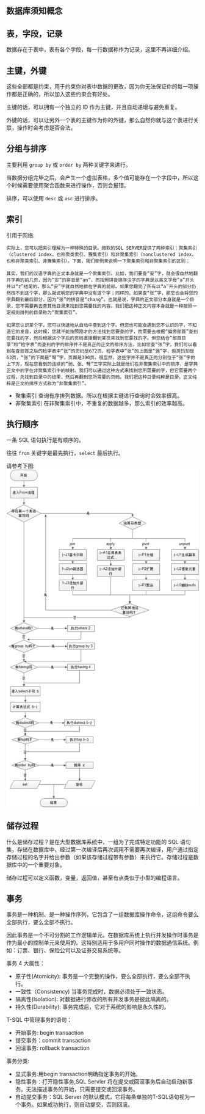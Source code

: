 数据库须知概念
---------

表，字段，记录
---------

数据存在于表中，表有各个字段，每一行数据称作为记录，这里不再详细介绍。

主键，外键
---------

这些全部都是约束，用于约束你对表中数据的更改，因为你无法保证你的每一项操作都是正确的，所以加入这些约束会有好处。

主键的话，可以拥有一个独立的 ID 作为主键，并且自动递增与避免重复。

外键的话，可以让另外一个表的主键作为你的外键，那么自然你就与这个表进行关联，操作时会考虑是否合法。

分组与排序
---------

主要利用 `group by` 或 `order by` 两种关键字来进行。

当数据分组完毕之后，会产生一个虚拟表格，多个值可能存在一个字段中，所以这个时候需要使用聚合函数来进行操作，否则会报错。

排序，可以使用 `desc` 或 `asc` 进行排序。

索引
---------
引用于网络:
```
实际上，您可以把索引理解为一种特殊的目录。微软的SQL SERVER提供了两种索引：聚集索引（clustered index，也称聚类索引、簇集索引）和非聚集索引（nonclustered index，也称非聚类索引、非簇集索引）。下面，我们举例来说明一下聚集索引和非聚集索引的区别：

其实，我们的汉语字典的正文本身就是一个聚集索引。比如，我们要查“安”字，就会很自然地翻开字典的前几页，因为“安”的拼音是“an”，而按照拼音排序汉字的字典是以英文字母“a”开头并以“z”结尾的，那么“安”字就自然地排在字典的前部。如果您翻完了所有以“a”开头的部分仍然找不到这个字，那么就说明您的字典中没有这个字；同样的，如果查“张”字，那您也会将您的字典翻到最后部分，因为“张”的拼音是“zhang”。也就是说，字典的正文部分本身就是一个目录，您不需要再去查其他目录来找到您需要找的内容。我们把这种正文内容本身就是一种按照一定规则排列的目录称为“聚集索引”。

如果您认识某个字，您可以快速地从自动中查到这个字。但您也可能会遇到您不认识的字，不知道它的发音，这时候，您就不能按照刚才的方法找到您要查的字，而需要去根据“偏旁部首”查到您要找的字，然后根据这个字后的页码直接翻到某页来找到您要找的字。但您结合“部首目录”和“检字表”而查到的字的排序并不是真正的正文的排序方法，比如您查“张”字，我们可以看到在查部首之后的检字表中“张”的页码是672页，检字表中“张”的上面是“驰”字，但页码却是63页，“张”的下面是“弩”字，页面是390页。很显然，这些字并不是真正的分别位于“张”字的上下方，现在您看到的连续的“驰、张、弩”三字实际上就是他们在非聚集索引中的排序，是字典正文中的字在非聚集索引中的映射。我们可以通过这种方式来找到您所需要的字，但它需要两个过程，先找到目录中的结果，然后再翻到您所需要的页码。我们把这种目录纯粹是目录，正文纯粹是正文的排序方式称为“非聚集索引”。
```
- 聚集索引      查询有序排列数据。所以在根据主键进行查询时会效率很高。
- 非聚集索引    在非聚集索引中，不重复的数据越多，那么索引的效率越高。


执行顺序
---------

一条 SQL 语句执行是有顺序的。

往往 `from` 关键字是最先执行，`select` 最后执行。

请参考下图:
![order](../common/db_order.jpg)


储存过程
---------

什么是储存过程？是在大型数据库系统中，一组为了完成特定功能的 SQL 语句集，存储在数据库中，经过第一次编译后再次调用不需要再次编译，用户通过指定存储过程的名字并给出参数（如果该存储过程带有参数）来执行它。存储过程是数据库中的一个重要对象。

储存过程可以定义函数，变量，返回值，甚至有点类似于小型的编程语言。

事务
---------

事务是一种机制、是一种操作序列，它包含了一组数据库操作命令，这组命令要么全部执行，要么全部不执行。

因此事务是一个不可分割的工作逻辑单元。在数据库系统上执行并发操作时事务是作为最小的控制单元来使用的。这特别适用于多用户同时操作的数据通信系统。例如：订票、银行、保险公司以及证券交易系统等。

事务 4 大属性：

- 原子性(Atomicity):    事务是一个完整的操作，要么全部执行，要么全部不执行。
- 一致性（Consistency)  当事务完成时，数据必须处于一致状态。
- 隔离性(Isolation):    对数据进行修改的所有并发事务是彼此隔离的。
- 持久性(Durability):   事务完成后，它对于系统的影响是永久性的。

T-SQL 中管理事务的语句：

- 开始事务: begin transaction
- 提交事务：commit transaction
- 回滚事务: rollback transaction
 
事务分类:

- 显式事务:用begin transaction明确指定事务的开始。
- 隐性事务：打开隐性事务,SQL Servler 将在提交或回滚事务后自动启动新事务。无法描述事务的开始，只需要提交或回滚事务。
- 自动提交事务：SQL Server 的默认模式，它将每条单独的T-SQL语句视为一个事务。如果成功执行，则自动提交，否则回滚。